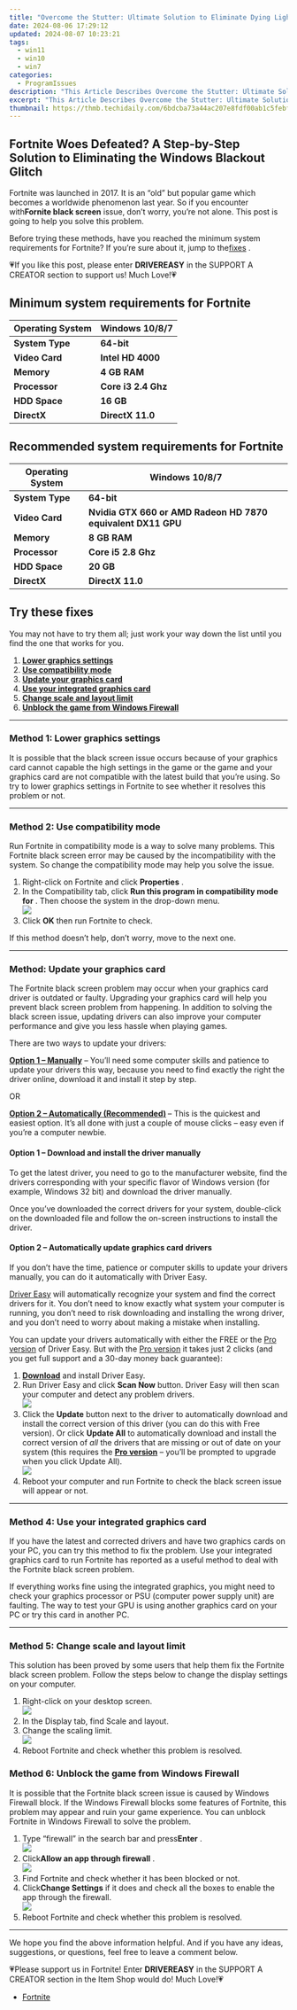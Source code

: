 ```yaml
---
title: "Overcome the Stutter: Ultimate Solution to Eliminate Dying Light Glitches"
date: 2024-08-06 17:29:12
updated: 2024-08-07 10:23:21
tags:
  - win11
  - win10
  - win7
categories:
  - ProgramIssues
description: "This Article Describes Overcome the Stutter: Ultimate Solution to Eliminate Dying Light Glitches"
excerpt: "This Article Describes Overcome the Stutter: Ultimate Solution to Eliminate Dying Light Glitches"
thumbnail: https://thmb.techidaily.com/6bdcba73a44ac207e8fdf00ab1c5febff71a5d180b14959fd7d55488ff318cda.jpg
---
```


## Fortnite Woes Defeated? A Step-by-Step Solution to Eliminating the Windows Blackout Glitch

Fortnite was launched in 2017\. It is an “old” but popular game which becomes a worldwide phenomenon last year. So if you encounter with**Fornite black screen** issue, don’t worry, you’re not alone. This post is going to help you solve this problem.

 Before trying these methods, have you reached the minimum system requirements for Fortnite? If you’re sure about it, jump to the[fixes](https://tools.techidaily.com/drivereasy/download/) .

 💗If you like this post, please enter **DRIVEREASY** in the SUPPORT A CREATOR section to support us! Much Love!💗

## Minimum system requirements for Fortnite

| **Operating System** | **Windows 10/8/7**  |
| -------------------- | ------------------- |
| **System Type**      | **64-bit**          |
| **Video Card**       | **Intel HD 4000**   |
| **Memory**           | **4 GB RAM**        |
| **Processor**        | **Core i3 2.4 Ghz** |
| **HDD Space**        | **16 GB**           |
| **DirectX**          | **DirectX 11.0**    |

## Recommended system requirements for Fortnite

| **Operating System** | **Windows 10/8/7**                                           |
| -------------------- | ------------------------------------------------------------ |
| **System Type**      | **64-bit**                                                   |
| **Video Card**       | **Nvidia GTX 660 or AMD Radeon HD 7870 equivalent DX11 GPU** |
| **Memory**           | **8 GB RAM**                                                 |
| **Processor**        | **Core i5 2.8 Ghz**                                          |
| **HDD Space**        | **20 GB**                                                    |
| **DirectX**          | **DirectX 11.0**                                             |

## Try these fixes

 You may not have to try them all; just work your way down the list until you find the one that works for you.

1. [**Lower graphics settings**](https://tools.techidaily.com/drivereasy/download/)
2. [**Use compatibility mode**](https://tools.techidaily.com/drivereasy/download/)
3. [**Update your graphics card**](https://tools.techidaily.com/drivereasy/download/)
4. [**Use your integrated graphics card**](https://tools.techidaily.com/drivereasy/download/)
5. [**Change scale and layout limit**](https://tools.techidaily.com/drivereasy/download/)
6. [**Unblock the game from Windows Firewall**](https://tools.techidaily.com/drivereasy/download/)

---

### Method 1: Lower graphics settings

 It is possible that the black screen issue occurs because of your graphics card cannot capable the high settings in the game or the game and your graphics card are not compatible with the latest build that you’re using. So try to lower graphics settings in Fortnite to see whether it resolves this problem or not.

---

### Method 2: Use compatibility mode

 Run Fortnite in compatibility mode is a way to solve many problems. This Fortnite black screen error may be caused by the incompatibility with the system. So change the compatibility mode may help you solve the issue.

1. Right-click on Fortnite and click **Properties** .
2. In the Compatibility tab, click **Run this program in compatibility mode for** . Then choose the system in the drop-down menu.  
![](https://images.drivereasy.com/wp-content/uploads/2019/08/com.jpg)
3. Click **OK** then run Fortnite to check.

 If this method doesn’t help, don’t worry, move to the next one.

---

### Method: Update your graphics card

 The Fortnite black screen problem may occur when your graphics card driver is outdated or faulty. Upgrading your graphics card will help you prevent black screen problem from happening. In addition to solving the black screen issue, updating drivers can also improve your computer performance and give you less hassle when playing games.

There are two ways to update your drivers:

**[Option 1 – Manually](https://tools.techidaily.com/drivereasy/download/)**  – You’ll need some computer skills and patience to update your drivers this way, because you need to find exactly the right the driver online, download it and install it step by step.

OR

**[Option 2 – Automatically (Recommended)](https://www.drivereasy.com/knowledge/solved-fortnite-black-screen-on-windows/#op2) [](https://tools.techidaily.com/drivereasy/download/)**  – This is the quickest and easiest option. It’s all done with just a couple of mouse clicks – easy even if you’re a computer newbie.

#### **Option 1 –** **Download and install the driver manually**

 To get the latest driver, you need to go to the manufacturer website, find the drivers corresponding with your specific flavor of Windows version (for example, Windows 32 bit) and download the driver manually.

 Once you’ve downloaded the correct drivers for your system, double-click on the downloaded file and follow the on-screen instructions to install the driver.

#### **Option 2 – Automatically update graphics card drivers**

 If you don’t have the time, patience or computer skills to update your drivers manually, you can do it automatically with Driver Easy.

[Driver Easy](https://tools.techidaily.com/drivereasy/download/) will automatically recognize your system and find the correct drivers for it. You don’t need to know exactly what system your computer is running, you don’t need to risk downloading and installing the wrong driver, and you don’t need to worry about making a mistake when installing.

 You can update your drivers automatically with either the FREE or the [Pro version](https://tools.techidaily.com/drivereasy/download/) of Driver Easy. But with the [Pro version](https://tools.techidaily.com/drivereasy/download/) it takes just 2 clicks (and you get full support and a 30-day money back guarantee):

1. **[Download](https://tools.techidaily.com/drivereasy/download/)**  and install Driver Easy.
2. Run Driver Easy and click **Scan Now** button. Driver Easy will then scan your computer and detect any problem drivers.  
![](https://images.drivereasy.com/wp-content/uploads/2019/08/NVIDIA-18.jpg)
3. Click the **Update** button next to the driver to automatically download and install the correct version of this driver (you can do this with Free version). Or click **Update All** to automatically download and install the correct version of _all_ the drivers that are missing or out of date on your system (this requires the **[Pro version](https://tools.techidaily.com/drivereasy/download/)**  – you’ll be prompted to upgrade when you click Update All).  
![](https://images.drivereasy.com/wp-content/uploads/2019/08/NVIDIA-Geoforce.jpg)
4. Reboot your computer and run Fortnite to check the black screen issue will appear or not.

---

### Method 4: Use your integrated graphics card

 If you have the latest and corrected drivers and have two graphics cards on your PC, you can try this method to fix the problem. Use your integrated graphics card to run Fortnite has reported as a useful method to deal with the Fortnite black screen problem.

 If everything works fine using the integrated graphics, you might need to check your graphics processor or PSU (computer power supply unit) are faulting. The way to test your GPU is using another graphics card on your PC or try this card in another PC.

---

### Method 5: Change scale and layout limit

 This solution has been proved by some users that help them fix the Fortnite black screen problem. Follow the steps below to change the display settings on your computer.

1. Right-click on your desktop screen.  
![](https://images.drivereasy.com/wp-content/uploads/2019/09/display.jpg)
2. In the Display tab, find Scale and layout.
3. Change the scaling limit.  
![](https://images.drivereasy.com/wp-content/uploads/2019/09/display1.jpg)
4. Reboot Fortnite and check whether this problem is resolved.

### Method 6: Unblock the game from Windows Firewall

 It is possible that the Fortnite black screen issue is caused by Windows Firewall block. If the Windows Firewall blocks some features of Fortnite, this problem may appear and ruin your game experience. You can unblock Fortnite in Windows Firewall to solve the problem.

1. Type “firewall” in the search bar and press**Enter** .  
![](https://images.drivereasy.com/wp-content/uploads/2019/09/firewall0.jpg)
2. Click**Allow an app through firewall** .  
![](https://images.drivereasy.com/wp-content/uploads/2019/09/firewall.jpg)
3. Find Fortnite and check whether it has been blocked or not.
4. Click**Change Settings** if it does and check all the boxes to enable the app through the firewall.  
![](https://images.drivereasy.com/wp-content/uploads/2019/09/firewall-1.jpg)
5. Reboot Fortnite and check whether this problem is resolved.

---

 We hope you find the above information helpful. And if you have any ideas, suggestions, or questions, feel free to leave a comment below.

💗Please support us in Fortnite! Enter **DRIVEREASY** in the SUPPORT A CREATOR section in the Item Shop would do! Much Love!💗

* [Fortnite](https://tools.techidaily.com/drivereasy/download/)

<ins class="adsbygoogle"
     style="display:block"
     data-ad-format="autorelaxed"
     data-ad-client="ca-pub-7571918770474297"
     data-ad-slot="1223367746"></ins>



<ins class="adsbygoogle"
     style="display:block"
     data-ad-client="ca-pub-7571918770474297"
     data-ad-slot="8358498916"
     data-ad-format="auto"
     data-full-width-responsive="true"></ins>
